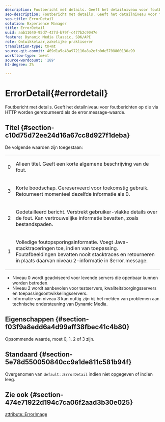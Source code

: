 ```yaml
---
description: Foutbericht met details. Geeft het detailniveau voor foutberichten op die via HTTP worden geretourneerd als de error.message-waarde.
seo-description: Foutbericht met details. Geeft het detailniveau voor foutberichten op die via HTTP worden geretourneerd als de error.message-waarde.
seo-title: ErrorDetail
solution: Experience Manager
title: ErrorDetail
uuid: aab11640-95d7-427d-b79f-c477b2c9047e
feature: Dynamic Media Classic, SDK/API
role: Ontwikkelaar,zakelijke praktiserer
translation-type: tm+mt
source-git-commit: 469d1a5c43a972116a8a2efb0de5708800130a99
workflow-type: tm+mt
source-wordcount: '189'
ht-degree: 2%

---
```



# ErrorDetail{#errordetail}

Foutbericht met details. Geeft het detailniveau voor foutberichten op die via HTTP worden geretourneerd als de error.message-waarde.

## Titel {#section-c10d75d72ee24d16a67cc8d927f1deba}

De volgende waarden zijn toegestaan:

<table id="simpletable_7904444FF9F14D678F05094CA9E45664"> 
 <tr class="strow"> 
  <td class="stentry"> <p>0 </p></td> 
  <td class="stentry"> <p>Alleen titel. Geeft een korte algemene beschrijving van de fout. </p></td> 
 </tr> 
 <tr class="strow"> 
  <td class="stentry"> <p>3 </p></td> 
  <td class="stentry"> <p>Korte boodschap. Gereserveerd voor toekomstig gebruik. Retourneert momenteel dezelfde informatie als 0. </p></td> 
 </tr> 
 <tr class="strow"> 
  <td class="stentry"> <p>2 </p></td> 
  <td class="stentry"> <p>Gedetailleerd bericht. Verstrekt gebruiker-vlakke details over de fout. Kan vertrouwelijke informatie bevatten, zoals bestandspaden. </p></td> 
 </tr> 
 <tr class="strow"> 
  <td class="stentry"> <p>1 </p></td> 
  <td class="stentry"> <p>Volledige foutopsporingsinformatie. Voegt Java-stacktraceringen toe, indien van toepassing. Foutafbeeldingen bevatten nooit stacktraces en retourneren in plaats daarvan niveau 2-informatie in <span class="codeph"> $error.message</span>. </p></td> 
 </tr> 
</table>

* Niveau 0 wordt geadviseerd voor levende servers die openbaar kunnen worden betreden.
* Niveau 2 wordt aanbevolen voor testservers, kwaliteitsborgingsservers en toepassingsontwikkelingsservers.
* Informatie van niveau 3 kan nuttig zijn bij het melden van problemen aan technische ondersteuning van Dynamic Media.

## Eigenschappen {#section-f03f9a8edd6a4d99aff38fbec41c4b80}

Opsommende waarde, moet 0, 1, 2 of 3 zijn.

## Standaard {#section-5e78d550050840cc9a1de811c581b94f}

Overgenomen van `default::ErrorDetail` indien niet opgegeven of indien leeg.

## Zie ook {#section-474e71922d194c7ca06f2aad3b30e025}

[attribute::ErrorImage](../../../../../ir-api/material-cat/image-rendering-api-ref/c-ir-material-catalog/c-ir-attributes-reference/r-ir-errorimage.md#reference-b58bdaba96074c52802ca8dc54bfe2f0)
